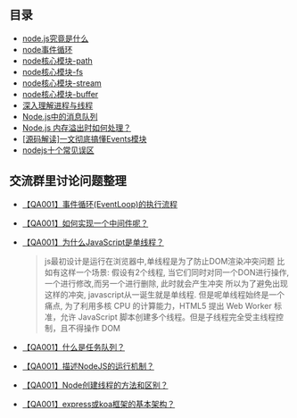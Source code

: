 

## 目录
- [node.js究竟是什么](what)
- [node事件循环](event_loop)
- [node核心模块-path](path)
- [node核心模块-fs](module_fs)
- [node核心模块-stream](stream)
- [node核心模块-buffer](buffer)
- [深入理解进程与线程](processAndThread)
- [Node.js中的消息队列](queue)
- [Node.js 内存溢出时如何处理？](overflow)
- [[源码解读]一文彻底搞懂Events模块](events)
- [nodejs十个常见误区](errors)


## 交流群里讨论问题整理
- [【QA001】事件循环(EventLoop)的执行流程]()
- [【QA001】如何实现一个中间件呢？]()
- [【QA001】为什么JavaScript是单线程？]()
  > js最初设计是运行在浏览器中,单线程是为了防止DOM渲染冲突问题
    比如有这样一个场景:
    假设有2个线程, 当它们同时对同一个DON进行操作, 一个进行修改,而另一个进行删除, 此时就会产生冲突
    所以为了避免出现这样的冲突, javascript从一诞生就是单线程.
    但是呢单线程始终是一个痛点, 为了利用多核 CPU 的计算能力，HTML5 提出 Web Worker 标准，允许 JavaScript 脚本创建多个线程。但是子线程完全受主线程控制，且不得操作 DOM

- [【QA001】什么是任务队列？]()
- [【QA001】描述NodeJS的运行机制？]()
- [【QA001】Node创建线程的方法和区别？]()
- [【QA001】express或koa框架的基本架构？]()
